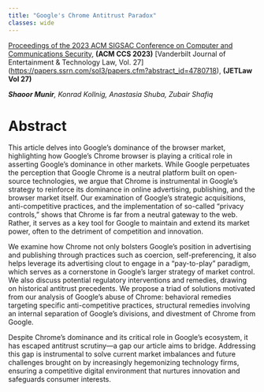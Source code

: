```yaml
---
title: "Google's Chrome Antitrust Paradox"
classes: wide
---
```


[Proceedings of the 2023 ACM SIGSAC Conference on Computer and Communications Security](https://dl.acm.org/doi/10.1145/3576915.3616586), **(ACM CCS 2023)**
[Vanderbilt Journal of Entertainment & Technology Law, Vol. 27] (https://papers.ssrn.com/sol3/papers.cfm?abstract_id=4780718), **(JETLaw Vol 27)**

***Shaoor Munir**, Konrad Kollnig, Anastasia Shuba, Zubair Shafiq*

# Abstract
This article delves into Google’s dominance of the browser market, highlighting how Google’s Chrome browser is playing a critical role in asserting Google’s dominance in other markets. While Google perpetuates the perception that Google Chrome is a neutral platform built on open-source technologies, we argue that Chrome is instrumental in Google’s strategy to reinforce its dominance in online advertising, publishing, and the browser market itself. Our examination of Google’s strategic acquisitions, anti-competitive practices, and the implementation of so-called “privacy controls,” shows that Chrome is far from a neutral gateway to the web. Rather, it serves as a key tool for Google to maintain and extend its market power, often to the detriment of competition and innovation.

We examine how Chrome not only bolsters Google’s position in advertising and publishing through practices such as coercion, self-preferencing, it also helps leverage its advertising clout to engage in a “pay-to-play” paradigm, which serves as a cornerstone in Google’s larger strategy of market control. We also discuss potential regulatory interventions and remedies, drawing on historical antitrust precedents. We propose a triad of solutions motivated from our analysis of Google’s abuse of Chrome: behavioral remedies targeting specific anti-competitive practices, structural remedies involving an internal separation of Google’s divisions, and divestment of Chrome from Google.

Despite Chrome’s dominance and its critical role in Google’s ecosystem, it has escaped antitrust scrutiny—a gap our article aims to bridge. Addressing this gap is instrumental to solve current market imbalances and future challenges brought on by increasingly hegemonizing technology firms, ensuring a competitive digital environment that nurtures innovation and safeguards consumer interests.